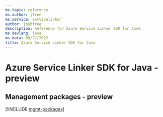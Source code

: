 ```yaml
---
ms.topic: reference
ms.author: jfree
ms.service: servicelinker
author: joshfree
description: Reference for Azure Service Linker SDK for Java
ms.devlang: java
ms.data: 08/27/2022
title: Azure Service Linker SDK for Java
---
```

# Azure Service Linker SDK for Java - preview

## Management packages - preview
[!INCLUDE [mgmt-packages](service-linker-mgmt-index.md)]